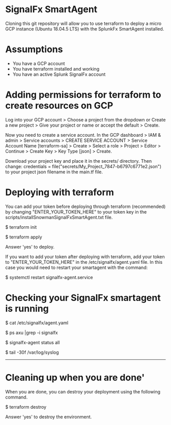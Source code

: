 # SignalFx SmartAgent

Cloning this git repository will allow you to use terraform to deploy a micro GCP instance (Ubuntu 18.04.5 LTS) with the SplunkFx SmartAgent installed. 

# Assumptions

* You have a GCP account
* You have terraform installed and working
* You have an active Splunk SignalFx account

# Adding permissions for terraform to create resources on GCP

Log into your GCP account > Choose a project from the dropdown or Create a new project > Give your project or name or accept the default > Create.

Now you need to create a service account. In the GCP dashboard > IAM & admin > Service accounts > CREATE SERVICE ACCOUNT > Service Account Name [terraform-sa] > Create > Select a role > Project > Editor > Continue > Create Key > Key Type [json] > Create.

Download your project key and place it in the secrets/ directory. Then change: credentials = file("secrets/My_Project_7847-b6797c6771e2.json") to your project json filename in the main.tf file.

# Deploying with terraform

You can add your token before deploying through terraform (recommended) by changing "ENTER_YOUR_TOKEN_HERE" to your token key in the scripts/installSnowmanSignalFxSmartAgent.txt file.

$ terraform init

$ terraform apply

Answer 'yes' to deploy.

If you want to add your token after deploying with terraform, add your token to "ENTER_YOUR_TOKEN_HERE" in the /etc/signalfx/agent.yaml file. In this case you would need to restart your smartagent with the command:

$ systemctl restart signalfx-agent.service

# Checking your SignalFx smartagent is running

$ cat /etc/signalfx/agent.yaml

$ ps axu |grep -i signalfx

$ signalfx-agent status all

$ tail -30f /var/log/syslog

---

# Cleaning up when you are done'

When you are done, you can destroy your deployment using the following command.

$ terraform destroy

Answer 'yes' to destroy the environment.
